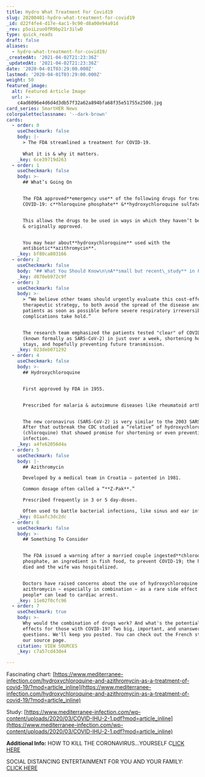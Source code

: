 ```yaml
---
title: Hydro What Treatment For Covid19
slug: 20200401-hydro-what-treatment-for-covid19
_id: d22f4fe4-d17e-4ac1-9c90-d8a00e94a91d
_rev: p5oiLzuoOfR9bp21r3ilwD
type: quick_reads
draft: false
aliases:
  - hydro-what-treatment-for-covid19/
_createdAt: '2021-04-02T21:23:36Z'
_updatedAt: '2021-04-02T21:23:36Z'
date: '2020-04-01T03:29:00.000Z'
lastmod: '2020-04-01T03:29:00.000Z'
weight: 50
featured_image:
  alt: Featured Article Image
  url: >-
    c4ad6096e4d6d4d3db57f32a62a894bfa68f35e51755x2500.jpg
card_series: SmartHER News
colorpaletteclassname: '--dark-brown'
cards:
  - order: 0
    useCheckmark: false
    body: |-
      > The FDA streamlined a treatment for COVID-19.  
        
      What it is & why it matters.
    _key: 6ce39719d263
  - order: 1
    useCheckmark: false
    body: >-
      ## What’s Going On


      The FDA approved**emergency use** of the following drugs for treating
      COVID-19: c**hloroquine phosphate** &**hydroxychloroquine sulfate**.


      This allows the drugs to be used in ways in which they haven’t been tested
      & originally approved.


      You may hear about**hydroxychloroquine** used with the
      antibiotic**azithromycin**.
    _key: bf80ca803166
  - order: 2
    useCheckmark: false
    body: "## What You Should Know\n\nA**small but recent\_study** in France showed some positive results of using a combination of hydroxychloroquine and azithromycin for patients with COVID-19.\n\nThe study examined 80 patients who received the drugs. They ranged in age from 18 to 88-yrs-old, more than half had preexisting conditions.**ALL RECOVERED** except two: an 86-yr-old died & a 74-yr-old remained in ICU."
    _key: d870eb972c9f
  - order: 3
    useCheckmark: false
    body: >-
      > “We believe other teams should urgently evaluate this cost-effective
      therapeutic strategy, to both avoid the spread of the disease and treat
      patients as soon as possible before severe respiratory irreversible
      complications take hold.”


      The research team emphasized the patients tested "clear" of COVID-19
      (known formally as SARS-CoV-2) in just over a week, shortening hospital
      stays, and hopefully preventing future transmission.
    _key: 023deb071292
  - order: 4
    useCheckmark: false
    body: >-
      ## Hydroxychloroquine


      First approved by FDA in 1955.


      Prescribed for malaria & autoimmune diseases like rheumatoid arthritis.


      The new coronavirus (SARS-CoV-2) is very similar to the 2003 SARS virus.
      After that outbreak the CDC studied a “relative” of hydroxychloroquine
      (chloroquine) that showed promise for shortening or even preventing
      infection.
    _key: a4fe62056d4a
  - order: 5
    useCheckmark: false
    body: |-
      ## Azithromycin

      Developed by a medical team in Croatia – patented in 1981.

      Common dosage often called a “**Z-Pak**.”

      Prescribed frequently in 3 or 5 day-doses.

      Often used to battle bacterial infections, like sinus and ear infections.
    _key: 01aafc3dc2dc
  - order: 6
    useCheckmark: false
    body: >-
      ## Something To Consider


      The FDA issued a warning after a married couple ingested**chloroquine**
      phosphate, an ingredient in fish food, to prevent COVID-19; the husband
      died and the wife was hospitalized.


      Doctors have raised concerns about the use of hydroxychloroquine &
      azithromycin ~ especially in combination ~ as a rare side effect in *some
      people* can lead to cardiac arrest.
    _key: 11e02f0cfc96
  - order: 7
    useCheckmark: true
    body: >-
      Why would the combination of drugs work? And what's the potential side
      effects for those with COVID-19? Two big, important, and unanswered
      questions. We'll keep you posted. You can check out the French study on
      our source page.
    citation: VIEW SOURCES
    _key: c7a57cd43de4

---
```

Fascinating chart: [https://www.mediterranee-infection.com/hydroxychloroquine-and-azithromycin-as-a-treatment-of-covid-19/?mod=article_inline](https://www.mediterranee-infection.com/hydroxychloroquine-and-azithromycin-as-a-treatment-of-covid-19/?mod=article_inline)

Study: [https://www.mediterranee-infection.com/wp-content/uploads/2020/03/COVID-IHU-2-1.pdf?mod=article_inline](https://www.mediterranee-infection.com/wp-content/uploads/2020/03/COVID-IHU-2-1.pdf?mod=article_inline)

**Additional Info:** HOW TO KILL THE CORONAVIRUS…YOURSELF C[LICK HERE](https://smarthernews.com/article/how-to-kill-the-new-coronavirus/)

SOCIAL DISTANCING ENTERTAINMENT FOR YOU AND YOUR FAMILY: [CLICK HERE](https://smarthernews.com/article/social-distancing-entertainment-for-you-your-family/)